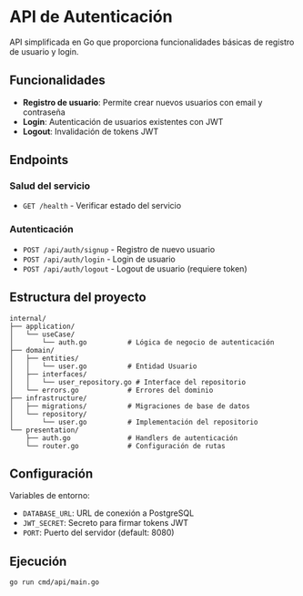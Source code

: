 # API de Autenticación

API simplificada en Go que proporciona funcionalidades básicas de registro de usuario y login.

## Funcionalidades

- **Registro de usuario**: Permite crear nuevos usuarios con email y contraseña
- **Login**: Autenticación de usuarios existentes con JWT
- **Logout**: Invalidación de tokens JWT

## Endpoints

### Salud del servicio
- `GET /health` - Verificar estado del servicio

### Autenticación
- `POST /api/auth/signup` - Registro de nuevo usuario
- `POST /api/auth/login` - Login de usuario
- `POST /api/auth/logout` - Logout de usuario (requiere token)

## Estructura del proyecto

```
internal/
├── application/
│   └── useCase/
│       └── auth.go          # Lógica de negocio de autenticación
├── domain/
│   ├── entities/
│   │   └── user.go          # Entidad Usuario
│   ├── interfaces/
│   │   └── user_repository.go # Interface del repositorio
│   └── errors.go            # Errores del dominio
├── infrastructure/
│   ├── migrations/          # Migraciones de base de datos
│   └── repository/
│       └── user.go          # Implementación del repositorio
└── presentation/
    ├── auth.go              # Handlers de autenticación
    └── router.go            # Configuración de rutas
```

## Configuración

Variables de entorno:
- `DATABASE_URL`: URL de conexión a PostgreSQL
- `JWT_SECRET`: Secreto para firmar tokens JWT
- `PORT`: Puerto del servidor (default: 8080)

## Ejecución

```bash
go run cmd/api/main.go
```